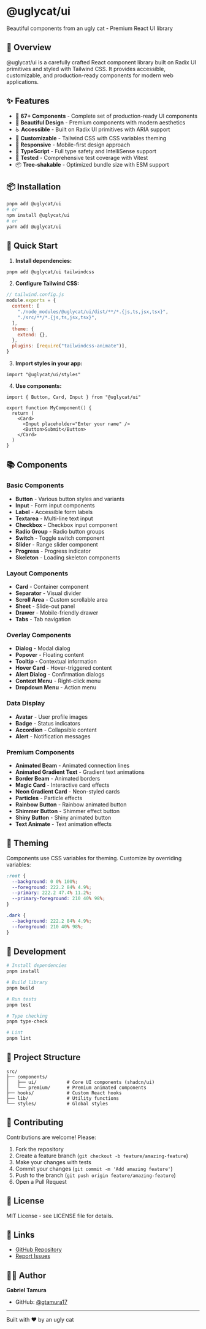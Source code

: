 # @uglycat/ui

Beautiful components from an ugly cat - Premium React UI library

## 🎨 Overview

@uglycat/ui is a carefully crafted React component library built on Radix UI primitives and styled with Tailwind CSS. It provides accessible, customizable, and production-ready components for modern web applications.

## ✨ Features

- 🎯 **67+ Components** - Complete set of production-ready UI components
- 🎨 **Beautiful Design** - Premium components with modern aesthetics
- ♿ **Accessible** - Built on Radix UI primitives with ARIA support
- 🎨 **Customizable** - Tailwind CSS with CSS variables theming
- 📱 **Responsive** - Mobile-first design approach
- 🔧 **TypeScript** - Full type safety and IntelliSense support
- 🧪 **Tested** - Comprehensive test coverage with Vitest
- 📦 **Tree-shakable** - Optimized bundle size with ESM support

## 📦 Installation

```bash
pnpm add @uglycat/ui
# or
npm install @uglycat/ui
# or
yarn add @uglycat/ui
```

## 🚀 Quick Start

1. **Install dependencies:**
```bash
pnpm add @uglycat/ui tailwindcss
```

2. **Configure Tailwind CSS:**
```javascript
// tailwind.config.js
module.exports = {
  content: [
    "./node_modules/@uglycat/ui/dist/**/*.{js,ts,jsx,tsx}",
    "./src/**/*.{js,ts,jsx,tsx}",
  ],
  theme: {
    extend: {},
  },
  plugins: [require("tailwindcss-animate")],
}
```

3. **Import styles in your app:**
```tsx
import "@uglycat/ui/styles"
```

4. **Use components:**
```tsx
import { Button, Card, Input } from "@uglycat/ui"

export function MyComponent() {
  return (
    <Card>
      <Input placeholder="Enter your name" />
      <Button>Submit</Button>
    </Card>
  )
}
```

## 📚 Components

### Basic Components
- **Button** - Various button styles and variants
- **Input** - Form input components
- **Label** - Accessible form labels
- **Textarea** - Multi-line text input
- **Checkbox** - Checkbox input component
- **Radio Group** - Radio button groups
- **Switch** - Toggle switch component
- **Slider** - Range slider component
- **Progress** - Progress indicator
- **Skeleton** - Loading skeleton components

### Layout Components
- **Card** - Container component
- **Separator** - Visual divider
- **Scroll Area** - Custom scrollable area
- **Sheet** - Slide-out panel
- **Drawer** - Mobile-friendly drawer
- **Tabs** - Tab navigation

### Overlay Components
- **Dialog** - Modal dialog
- **Popover** - Floating content
- **Tooltip** - Contextual information
- **Hover Card** - Hover-triggered content
- **Alert Dialog** - Confirmation dialogs
- **Context Menu** - Right-click menu
- **Dropdown Menu** - Action menu

### Data Display
- **Avatar** - User profile images
- **Badge** - Status indicators
- **Accordion** - Collapsible content
- **Alert** - Notification messages

### Premium Components
- **Animated Beam** - Animated connection lines
- **Animated Gradient Text** - Gradient text animations
- **Border Beam** - Animated borders
- **Magic Card** - Interactive card effects
- **Neon Gradient Card** - Neon-styled cards
- **Particles** - Particle effects
- **Rainbow Button** - Rainbow animated button
- **Shimmer Button** - Shimmer effect button
- **Shiny Button** - Shiny animated button
- **Text Animate** - Text animation effects

## 🎨 Theming

Components use CSS variables for theming. Customize by overriding variables:

```css
:root {
  --background: 0 0% 100%;
  --foreground: 222.2 84% 4.9%;
  --primary: 222.2 47.4% 11.2%;
  --primary-foreground: 210 40% 98%;
}

.dark {
  --background: 222.2 84% 4.9%;
  --foreground: 210 40% 98%;
}
```

## 🧪 Development

```bash
# Install dependencies
pnpm install

# Build library
pnpm build

# Run tests
pnpm test

# Type checking
pnpm type-check

# Lint
pnpm lint
```

## 📁 Project Structure

```
src/
├── components/
│   ├── ui/           # Core UI components (shadcn/ui)
│   └── premium/      # Premium animated components
├── hooks/            # Custom React hooks
├── lib/              # Utility functions
└── styles/           # Global styles
```

## 🤝 Contributing

Contributions are welcome! Please:

1. Fork the repository
2. Create a feature branch (`git checkout -b feature/amazing-feature`)
3. Make your changes with tests
4. Commit your changes (`git commit -m 'Add amazing feature'`)
5. Push to the branch (`git push origin feature/amazing-feature`)
6. Open a Pull Request

## 📄 License

MIT License - see LICENSE file for details.

## 🔗 Links

- [GitHub Repository](https://github.com/gtamura17/uglycat-ui)
- [Report Issues](https://github.com/gtamura17/uglycat-ui/issues)

## 👨‍💻 Author

**Gabriel Tamura**
- GitHub: [@gtamura17](https://github.com/gtamura17)

---

Built with ❤️ by an ugly cat
